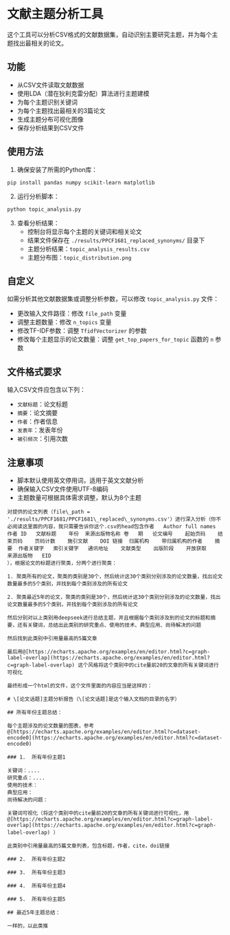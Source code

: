 # 文献主题分析工具

这个工具可以分析CSV格式的文献数据集，自动识别主要研究主题，并为每个主题找出最相关的论文。

## 功能

- 从CSV文件读取文献数据
- 使用LDA（潜在狄利克雷分配）算法进行主题建模
- 为每个主题识别关键词
- 为每个主题找出最相关的3篇论文
- 生成主题分布可视化图像
- 保存分析结果到CSV文件

## 使用方法

1. 确保安装了所需的Python库：

```
pip install pandas numpy scikit-learn matplotlib
```

2. 运行分析脚本：

```
python topic_analysis.py
```

3. 查看分析结果：
   - 控制台将显示每个主题的关键词和相关论文
   - 结果文件保存在 `./results/PPCF1681_replaced_synonyms/` 目录下
   - 主题分析结果：`topic_analysis_results.csv`
   - 主题分布图：`topic_distribution.png`

## 自定义

如需分析其他文献数据集或调整分析参数，可以修改 `topic_analysis.py` 文件：

- 更改输入文件路径：修改 `file_path` 变量
- 调整主题数量：修改 `n_topics` 变量
- 修改TF-IDF参数：调整 `TfidfVectorizer` 的参数
- 修改每个主题显示的论文数量：调整 `get_top_papers_for_topic` 函数的 `n` 参数

## 文件格式要求

输入CSV文件应包含以下列：
- `文献标题`：论文标题
- `摘要`：论文摘要
- `作者`：作者信息
- `发表年`：发表年份
- `被引频次`：引用次数

## 注意事项

- 脚本默认使用英文停用词，适用于英文文献分析
- 确保输入CSV文件使用UTF-8编码
- 主题数量可根据具体需求调整，默认为8个主题



```
对提供的论文列表（file\_path = './results/PPCF1681/PPCF1681\_replaced\_synonyms.csv'）进行深入分析（你不必阅读这里面的内容，我只需要告诉你这个.csv的head包含作者	Author full names	作者 ID	文献标题	年份	来源出版物名称	卷	期	论文编号	起始页码	结束页码	页码计数	施引文献	DOI	链接	归属机构	带归属机构的作者	摘要	作者关键字	索引关键字	通讯地址	文献类型	出版阶段	开放获取	来源出版物	EID
），根据论文的标题进行聚类，分两个进行聚类：

1. 聚类所有的论文，聚类的类别是30个，然后统计这30个类别分别涉及的论文数量，找出论文数量最多的5个类别，并找到每个类别涉及的所有论文

2. 聚类最近5年的论文，聚类的类别是30个，然后统计这30个类别分别涉及的论文数量，找出论文数量最多的5个类别，并找到每个类别涉及的所有论文

然后分别对以上类别用deepseek进行总结主题，并且根据每个类别涉及到的论文的标题和摘要，还有关键词，总结出此类别的研究重点、使用的技术、典型应用、尚待解决的问题

然后找到此类别中引用量最高的5篇文章

最后用@[https://echarts.apache.org/examples/en/editor.html?c=graph-label-overlap](https://echarts.apache.org/examples/en/editor.html?c=graph-label-overlap) 这个风格将这个类别中的cite量前20的文章的所有关键词进行可视化

最终形成一个html的文件，这个文件里面的内容应当是这样的：

# \[论文话题]主题分析报告（\[论文话题]是这个输入文档的目录的名字）

## 所有年份主题总结：

每个主题涉及的论文数量的图表，参考@[https://echarts.apache.org/examples/en/editor.html?c=dataset-encode0](https://echarts.apache.org/examples/en/editor.html?c=dataset-encode0)

### 1.  所有年份主题1

关键词：....
研究重点：....
使用的技术：
典型应用：
尚待解决的问题：

关键词可视化（将这个类别中的cite量前20的文章的所有关键词进行可视化，用@[https://echarts.apache.org/examples/en/editor.html?c=graph-label-overlap](https://echarts.apache.org/examples/en/editor.html?c=graph-label-overlap) ）

此类别中引用量最高的5篇文章列表，包含标题，作者，cite，doi链接

### 2.  所有年份主题2

### 3.  所有年份主题3

### 4.  所有年份主题4

### 5.  所有年份主题5

## 最近5年主题总结：

一样的，以此类推

```
